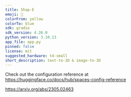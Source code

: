 ```yaml
---
title: Shap-E
emoji: 🧢
colorFrom: yellow
colorTo: blue
sdk: gradio
sdk_version: 4.26.0
python_version: 3.10.13
app_file: app.py
pinned: false
license: mit
suggested_hardware: t4-small
short_description: text-to-3D & image-to-3D
---
```


Check out the configuration reference at https://huggingface.co/docs/hub/spaces-config-reference

https://arxiv.org/abs/2305.02463
